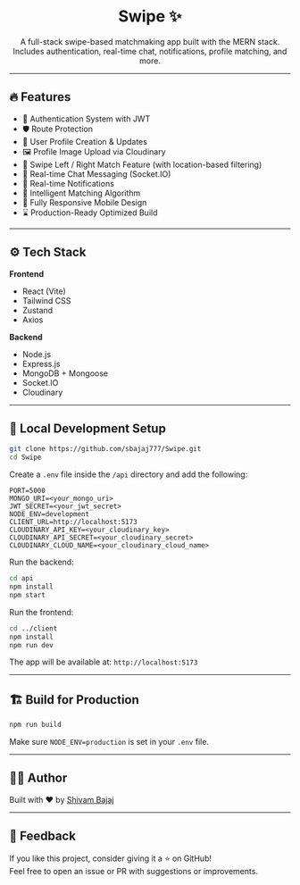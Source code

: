 <h1 align="center">Swipe ✨</h1>

<p align="center">
A full-stack swipe-based matchmaking app built with the MERN stack.<br />
Includes authentication, real-time chat, notifications, profile matching, and more.
</p>

---

## 🔥 Features

- 🔐 Authentication System with JWT  
- 🛡️ Route Protection  
- 👤 User Profile Creation & Updates  
- 🖼️ Profile Image Upload via Cloudinary  
- 🔄 Swipe Left / Right Match Feature (with location-based filtering)  
- 💬 Real-time Chat Messaging (Socket.IO)  
- 🔔 Real-time Notifications  
- 🤝 Intelligent Matching Algorithm  
- 📱 Fully Responsive Mobile Design  
- ⌛ Production-Ready Optimized Build  

---

## ⚙️ Tech Stack

**Frontend**  
- React (Vite)  
- Tailwind CSS  
- Zustand  
- Axios  

**Backend**  
- Node.js  
- Express.js  
- MongoDB + Mongoose  
- Socket.IO  
- Cloudinary  

---

## 🧪 Local Development Setup

```bash
git clone https://github.com/sbajaj777/Swipe.git
cd Swipe
```

Create a `.env` file inside the `/api` directory and add the following:

```env
PORT=5000
MONGO_URI=<your_mongo_uri>
JWT_SECRET=<your_jwt_secret>
NODE_ENV=development
CLIENT_URL=http://localhost:5173
CLOUDINARY_API_KEY=<your_cloudinary_key>
CLOUDINARY_API_SECRET=<your_cloudinary_secret>
CLOUDINARY_CLOUD_NAME=<your_cloudinary_cloud_name>
```

Run the backend:

```bash
cd api
npm install
npm start
```

Run the frontend:

```bash
cd ../client
npm install
npm run dev
```

The app will be available at: `http://localhost:5173`

---

## 🏗️ Build for Production

```bash
npm run build
```

Make sure `NODE_ENV=production` is set in your `.env` file.

---

## 👨‍💻 Author

Built with ❤️ by [Shivam Bajaj](https://github.com/sbajaj777)

---

## 🌟 Feedback

If you like this project, consider giving it a ⭐ on GitHub!  
Feel free to open an issue or PR with suggestions or improvements.
